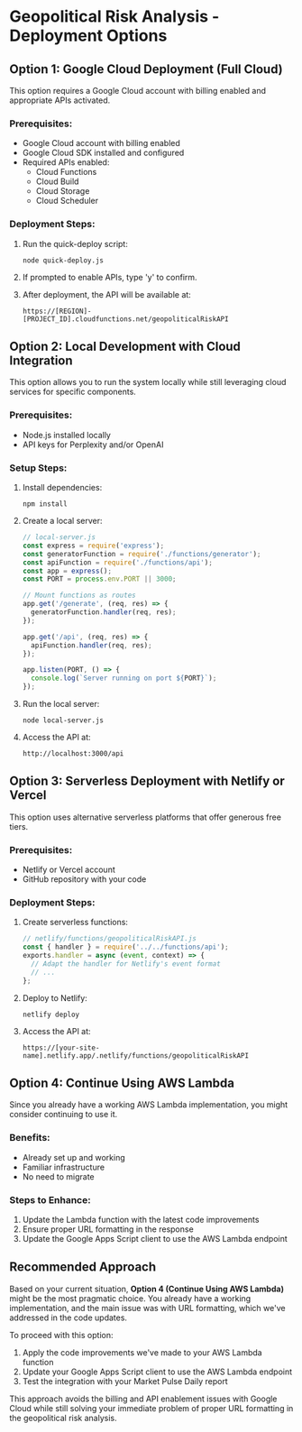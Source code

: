 # Geopolitical Risk Analysis - Deployment Options

## Option 1: Google Cloud Deployment (Full Cloud)

This option requires a Google Cloud account with billing enabled and appropriate APIs activated.

### Prerequisites:
- Google Cloud account with billing enabled
- Google Cloud SDK installed and configured
- Required APIs enabled:
  - Cloud Functions
  - Cloud Build
  - Cloud Storage
  - Cloud Scheduler

### Deployment Steps:
1. Run the quick-deploy script:
   ```
   node quick-deploy.js
   ```

2. If prompted to enable APIs, type 'y' to confirm.

3. After deployment, the API will be available at:
   ```
   https://[REGION]-[PROJECT_ID].cloudfunctions.net/geopoliticalRiskAPI
   ```

## Option 2: Local Development with Cloud Integration

This option allows you to run the system locally while still leveraging cloud services for specific components.

### Prerequisites:
- Node.js installed locally
- API keys for Perplexity and/or OpenAI

### Setup Steps:
1. Install dependencies:
   ```
   npm install
   ```

2. Create a local server:
   ```javascript
   // local-server.js
   const express = require('express');
   const generatorFunction = require('./functions/generator');
   const apiFunction = require('./functions/api');
   const app = express();
   const PORT = process.env.PORT || 3000;

   // Mount functions as routes
   app.get('/generate', (req, res) => {
     generatorFunction.handler(req, res);
   });

   app.get('/api', (req, res) => {
     apiFunction.handler(req, res);
   });

   app.listen(PORT, () => {
     console.log(`Server running on port ${PORT}`);
   });
   ```

3. Run the local server:
   ```
   node local-server.js
   ```

4. Access the API at:
   ```
   http://localhost:3000/api
   ```

## Option 3: Serverless Deployment with Netlify or Vercel

This option uses alternative serverless platforms that offer generous free tiers.

### Prerequisites:
- Netlify or Vercel account
- GitHub repository with your code

### Deployment Steps:
1. Create serverless functions:
   ```javascript
   // netlify/functions/geopoliticalRiskAPI.js
   const { handler } = require('../../functions/api');
   exports.handler = async (event, context) => {
     // Adapt the handler for Netlify's event format
     // ...
   };
   ```

2. Deploy to Netlify:
   ```
   netlify deploy
   ```

3. Access the API at:
   ```
   https://[your-site-name].netlify.app/.netlify/functions/geopoliticalRiskAPI
   ```

## Option 4: Continue Using AWS Lambda

Since you already have a working AWS Lambda implementation, you might consider continuing to use it.

### Benefits:
- Already set up and working
- Familiar infrastructure
- No need to migrate

### Steps to Enhance:
1. Update the Lambda function with the latest code improvements
2. Ensure proper URL formatting in the response
3. Update the Google Apps Script client to use the AWS Lambda endpoint

## Recommended Approach

Based on your current situation, **Option 4 (Continue Using AWS Lambda)** might be the most pragmatic choice. You already have a working implementation, and the main issue was with URL formatting, which we've addressed in the code updates.

To proceed with this option:
1. Apply the code improvements we've made to your AWS Lambda function
2. Update your Google Apps Script client to use the AWS Lambda endpoint
3. Test the integration with your Market Pulse Daily report

This approach avoids the billing and API enablement issues with Google Cloud while still solving your immediate problem of proper URL formatting in the geopolitical risk analysis.

